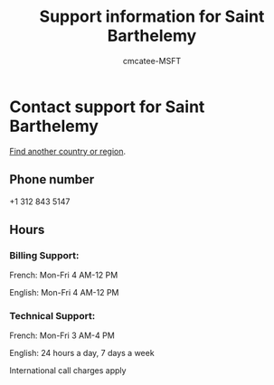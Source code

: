 ﻿---                                
title: Support information for Saint Barthelemy
author: cmcatee-MSFT
ms.author: cmcatee
manager: mnirkhe
audience: Admin
ms.topic: reference
ms.service: o365-administration
localization_priority: Normal
description: Learn how to contact support for your country or region.
ROBOTS: NOINDEX, NOFOLLOW
---

# Contact support for Saint Barthelemy

[Find another country or region](../contact-support-for-business-products.md).

## Phone number
+1 312 843 5147

## Hours
### Billing Support:

French: Mon-Fri 4 AM-12 PM

English: Mon-Fri 4 AM-12 PM

### Technical Support:

French: Mon-Fri 3 AM-4 PM

English: 24 hours a day, 7 days a week

International call charges apply